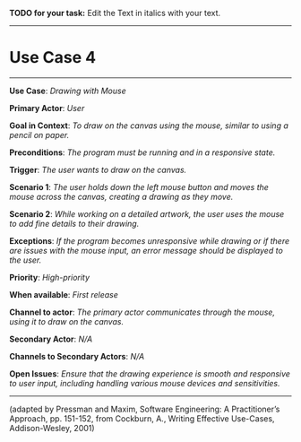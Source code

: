 **TODO for your task:** Edit the Text in italics with your text.

<hr>

# Use Case 4

<hr>

**Use Case**: *Drawing with Mouse*

**Primary Actor**: *User*

**Goal in Context**: *To draw on the canvas using the mouse, similar to using a pencil on paper.*

**Preconditions**: *The program must be running and in a responsive state.*

**Trigger**: *The user wants to draw on the canvas.*
  
**Scenario 1**: *The user holds down the left mouse button and moves the mouse across the canvas, creating a drawing as they move.*

**Scenario 2**: *While working on a detailed artwork, the user uses the mouse to add fine details to their drawing.*

**Exceptions**: *If the program becomes unresponsive while drawing or if there are issues with the mouse input, an error message should be displayed to the user.*

**Priority**: *High-priority*

**When available**: *First release*

**Channel to actor**: *The primary actor communicates through the mouse, using it to draw on the canvas.*

**Secondary Actor**: *N/A*

**Channels to Secondary Actors**: *N/A*

**Open Issues**: *Ensure that the drawing experience is smooth and responsive to user input, including handling various mouse devices and sensitivities.*

<hr>



(adapted by Pressman and Maxim, Software Engineering: A Practitioner’s Approach, pp. 151-152, from Cockburn,
A., Writing Effective Use-Cases, Addison-Wesley, 2001)
